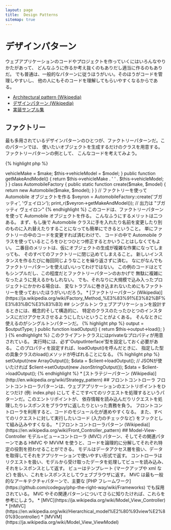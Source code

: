 ```yaml
---
layout: page
title:  Design Patterns
sitemap: true
---
```


# デザインパターン

ウェブアプリケーションのコードやプロジェクトを作っていくにはいろんなやりかたがあって、
どんなふうに作るか考え抜くのもありだし適当に作るのもありだ。
でも普通は、一般的なパターンに従うほうがいい。そのほうがコードを管理しやすいし、
他の人にもそのコードを理解してもらいやすくなるからである。

* [Architectural pattern (Wikipedia)](https://en.wikipedia.org/wiki/Architectural_pattern)
* [デザインパターン (Wikipedia)](https://ja.wikipedia.org/wiki/%E3%83%87%E3%82%B6%E3%82%A4%E3%83%B3%E3%83%91%E3%82%BF%E3%83%BC%E3%83%B3_(%E3%82%BD%E3%83%95%E3%83%88%E3%82%A6%E3%82%A7%E3%82%A2))
* [実装サンプル集](https://github.com/domnikl/DesignPatternsPHP)

## ファクトリー

最も多用されているデザインパターンのひとつが、ファクトリーパターンだ。このパターンでは、
使いたいオブジェクトを生成するだけのクラスを用意する。ファクトリーパターンの例として、
こんなコードを考えてみよう。

{% highlight php %}
<?php
class Automobile
{
    private $vehicleMake;
    private $vehicleModel;

    public function __construct($make, $model)
    {
        $this->vehicleMake = $make;
        $this->vehicleModel = $model;
    }

    public function getMakeAndModel()
    {
        return $this->vehicleMake . ' ' . $this->vehicleModel;
    }
}

class AutomobileFactory
{
    public static function create($make, $model)
    {
        return new Automobile($make, $model);
    }
}

// ファクトリーを使って Automobile オブジェクトを作る
$veyron = AutomobileFactory::create('ブガッティ', 'ヴェイロン');

print_r($veyron->getMakeAndModel()); // 出力は "ブガッティ ヴェイロン"
{% endhighlight %}

このコードは、ファクトリーパターンを使って Automobile オブジェクトを作る。
こんなふうにするメリットは二つある。
まず、もし後で Automobile クラスに手を入れたり名前を変更したり別のものに入れ替えたりすることになっても簡単にできるということ。
単にファクトリーの中のコードを変更すれば済むわけで、
コードの中で Automobile クラスを使っているところをひとつひとつ修正するとかいうことはしなくてもよい。
二番目のメリットは、仮にオブジェクトの生成が複雑な作業になってしまっても、
そのすべてのファクトリーに閉じ込めてしまえること。
新しいインスタンスを作るたびに毎回同じようなことを繰り返さずに済む。

なにがなんでもファクトリーパターンを使えばいいってわけではない。
この例のコードはとてもシンプルだし、この程度だとファクトリーパターンのおかげで
無駄に複雑になったように見えるかもしれない。
でも、それなりに大規模で込み入ったプロジェクトにかかわる場合は、
変なトラブルに巻き込まれないためにもファクトリーを使っておいたほうがいいだろう。

* [ファクトリーパターン (Wikipedia)](https://ja.wikipedia.org/wiki/Factory_Method_%E3%83%91%E3%82%BF%E3%83%BC%E3%83%B3)

## シングルトン

ウェブアプリケーションを設計するときには、概念的そして構造的に、
特定のクラスのたったひとつのインスタンスにだけアクセスさせるようにしたいということがよくある。
そんなときに使えるのがシングルトンパターンだ。

{% highlight php %}
<?php
class Singleton
{
    /**
     * @var Singleton The reference to *Singleton* instance of this class
     */
    private static $instance;
    
    /**
     * Returns the *Singleton* instance of this class.
     *
     * @return Singleton The *Singleton* instance.
     */
    public static function getInstance()
    {
        if (null === static::$instance) {
            static::$instance = new static();
        }
        
        return static::$instance;
    }

    /**
     * Protected constructor to prevent creating a new instance of the
     * *Singleton* via the `new` operator from outside of this class.
     */
    protected function __construct()
    {
    }

    /**
     * Private clone method to prevent cloning of the instance of the
     * *Singleton* instance.
     *
     * @return void
     */
    private function __clone()
    {
    }

    /**
     * Private unserialize method to prevent unserializing of the *Singleton*
     * instance.
     *
     * @return void
     */
    private function __wakeup()
    {
    }
}

class SingletonChild extends Singleton
{
}

$obj = Singleton::getInstance();
var_dump($obj === Singleton::getInstance());             // bool(true)

$anotherObj = SingletonChild::getInstance();
var_dump($anotherObj === Singleton::getInstance());      // bool(false)

var_dump($anotherObj === SingletonChild::getInstance()); // bool(true)
{% endhighlight %}

このコードは、[*静的* な変数](http://php.net/language.variables.scope#language.variables.scope.static)
と`getInstance()`メソッドを使ってシングルトンパターンを実装している。
これらのことに注目しよう。

* コンストラクタ [`__construct`](http://php.net/language.oop5.decon#object.construct) が protected 宣言されている。これで、このクラスの外部からは `new` 演算子で新しいインスタンスを作れなくなる。
* マジックメソッド [`__clone`](http://php.net/language.oop5.cloning#object.clone) が private 宣言されている。これで、[`clone`](http://php.net/language.oop5.cloning) 演算子でインスタンスをクローンしようとしてもできなくなる。
* マジックメソッド [`__wakeup`](http://php.net/language.oop5.magic#object.wakeup) が private 宣言されている。これで、グローバル関数 [`unserialize()`](http://php.net/function.unserialize) でのインスタンスのアンシリアライズができなくなる。
* 新しいインスタンスを作るには、静的な作成用メソッド `getInstance()` による [遅延静的束縛](http://php.net/language.oop5.late-static-bindings) を使う。このメソッドの中ではキーワード `static` が使われていて、サンプルのように `Singleton` のサブクラスを作れるようになる。

シングルトンパターンが有用なのは、たとえばウェブアプリケーションのリクエスト全体で、
たったひとつのインスタンスだけしかないことを保証しないといけない場合だ。
Configurationクラスみたいなグローバルオブジェクトを使っていたり、
イベントキューみたいな共有リソースを使っていたりする場合に活用できる。

ただ、シングルトンを使うときには注意が必要だ。その性質上、シングルトンパターンを使うと
アプリケーションにグローバルな状態を導入することになってしまい、テストがしにくくなる。
シングルトンを使いたいという場面では、たいていの場合は依存性の注入が代わりに使える
(し、むしろそっちを使うべきだ)。依存性の注入を使えば、不要な結合を
アプリケーションの設計から取り除ける。というのも、共有リソースやグローバルリソースを使う
オブジェクトが具象クラスについて知らなくてもよくなるからだ。

* [シングルトンパターン (Wikipedia)](https://en.wikipedia.org/wiki/Singleton_pattern)

## ストラテジー

ストラテジーパターンを使うと、一連のアルゴリズム群をカプセル化して、
クライアントクラス側から特定のアルゴリズムのインスタンスを作れるようになる。
このときに、実際の実装に関する知識はなくてもかまわない。
このパターンにはいくつかのバリエーションがあるけれど、ここでは一番シンプルなものを解説する。

最初に示すのは、アルゴリズム群を表すコード片だ。
シリアライズした配列、JSON、あるいは単なるデータの配列が欲しいとしよう。
{% highlight php %}
<?php

interface OutputInterface
{
    public function load();
}

class SerializedArrayOutput implements OutputInterface
{
    public function load()
    {
        return serialize($arrayOfData);
    }
}

class JsonStringOutput implements OutputInterface
{
    public function load()
    {
        return json_encode($arrayOfData);
    }
}

class ArrayOutput implements OutputInterface
{
    public function load()
    {
        return $arrayOfData;
    }
}
{% endhighlight %}

このようにアルゴリズム群をカプセル化しておけば、使う側のコードからもうまい具合に使えるようになる。
また、他の開発者が新たな出力形式を追加したとしても、使う側のコードは変更する必要がない。

個々の具象「出力」クラスがOutputInterfaceを実装していることに気づくだろう。
その目的は二つ。まずは、具象実装が従うべきシンプルな規約をあてはめること。
そしてもう一つは、このように共通のインターフェイスを実装することで、
次のセクションで説明する
[タイプヒンティング](http://php.net/language.oop5.typehinting)
が使え、正しい型（この場合は'OutputInterface'）を使っていることを保証できるということだ。

次のコードは、呼び出し側のクライアントクラスが実際に特定のアルゴリズムを使ったり、
必要な振る舞いを実行時に設定したりするものだ。
<?php
class SomeClient
{
    private $output;

    public function setOutput(OutputInterface $outputType)
    {
        $this->output = $outputType;
    }

    public function loadOutput()
    {
        return $this->output->load();
    }
}
{% endhighlight %}

このクライアントクラスにはprivateなプロパティが用意されている。
実行時には、必ず'OutputInterface'型を設定しておく必要がある。
このプロパティを設定すれば、loadOutput()を呼んだときに、
指定した型の具象クラスのload()メソッドが呼ばれることになる。
{% highlight php %}
<?php
$client = new SomeClient();

// 配列が使いたければ
$client->setOutput(new ArrayOutput());
$data = $client->loadOutput();

// JSONが使いたければ
$client->setOutput(new JsonStringOutput());
$data = $client->loadOutput();

{% endhighlight %}

* [ストラテジーパターン (Wikipedia)](http://en.wikipedia.org/wiki/Strategy_pattern)

## フロントコントローラ

フロントコントローラパターンは、ウェブアプリケーションのエントリポイントをひとつだけ (例: index.php) にして
そこですべてのリクエストを処理するというパターンだ。このエントリポイントが、
依存情報を読み込んだりリクエストを処理したりレスポンスをブラウザに返したりといった責務を負う。
フロントコントローラを利用すると、コードのモジュール化が進めやすくなる。
また、すべてのリクエストに対して実行したいコード
(入力のチェックなど) をフックとして組み込みやすくなる。

* [フロントコントローラパターン (Wikipedia)](https://en.wikipedia.org/wiki/Front_Controller_pattern)

## Model-View-Controller

モデル=ビュー=コントローラ (MVC) パターン、そしてその関連パターンである HMVC や MVVM
を使うと、コードを論理的に分解してそれぞれ特定の役割を担わせることができる。
モデルはデータアクセス層を扱い、データを取得してそれをアプリケーションで使いやすい形式で返す。
コントローラはリクエストを扱い、モデルから受け取ったデータを処理してビューを読み込み、
それをレスポンスとして返す。
ビューはテンプレート (マークアップや xml など) を扱い、これをレスポンスとしてウェブブラウザに返す。

MVC は最も一般的なアーキテクチャパターンで、主要な [PHP フレームワーク](https://github.com/codeguy/php-the-right-way/wiki/Frameworks)
でも採用されている。

MVC やその関連パターンについてさらに知りたければ、これらを参考にしよう。

* [MVC](https://ja.wikipedia.org/wiki/Model_View_Controller)
* [HMVC](https://en.wikipedia.org/wiki/Hierarchical_model%E2%80%93view%E2%80%93controller)
* [MVVM](https://ja.wikipedia.org/wiki/Model_View_ViewModel)
